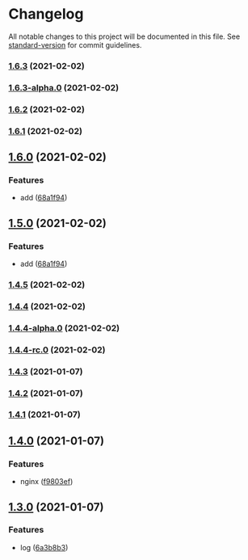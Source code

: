 # Changelog

All notable changes to this project will be documented in this file. See [standard-version](https://github.com/conventional-changelog/standard-version) for commit guidelines.

### [1.6.3](https://github.com/wforguo/study/compare/v1.6.3-alpha.0...v1.6.3) (2021-02-02)

### [1.6.3-alpha.0](https://github.com/wforguo/study/compare/v1.6.2...v1.6.3-alpha.0) (2021-02-02)

### [1.6.2](https://github.com/wforguo/study/compare/v1.6.1...v1.6.2) (2021-02-02)

### [1.6.1](https://github.com/wforguo/study/compare/v1.6.0...v1.6.1) (2021-02-02)

## [1.6.0](https://github.com/wforguo/study/compare/v1.4.5...v1.6.0) (2021-02-02)


### Features

* add ([68a1f94](https://github.com/wforguo/study/commit/68a1f940ef1b9b048602965426967c8d0c58319b))

## [1.5.0](https://github.com/wforguo/study/compare/v1.4.5...v1.5.0) (2021-02-02)


### Features

* add ([68a1f94](https://github.com/wforguo/study/commit/68a1f940ef1b9b048602965426967c8d0c58319b))

### [1.4.5](https://github.com/wforguo/study/compare/v1.4.4...v1.4.5) (2021-02-02)

### [1.4.4](https://github.com/wforguo/study/compare/v1.4.4-alpha.0...v1.4.4) (2021-02-02)

### [1.4.4-alpha.0](https://github.com/wforguo/study/compare/v1.4.4-rc.0...v1.4.4-alpha.0) (2021-02-02)

### [1.4.4-rc.0](https://github.com/wforguo/study/compare/v3.0.0...v1.4.4-rc.0) (2021-02-02)

### [1.4.3](https://github.com/wforguo/study/compare/v1.4.2...v1.4.3) (2021-01-07)

### [1.4.2](https://github.com/wforguo/study/compare/v1.4.1...v1.4.2) (2021-01-07)

### [1.4.1](https://github.com/wforguo/study/compare/v1.4.0...v1.4.1) (2021-01-07)

## [1.4.0](https://github.com/wforguo/study/compare/v1.3.0...v1.4.0) (2021-01-07)


### Features

* nginx ([f9803ef](https://github.com/wforguo/study/commit/f9803efad03cb8b287dec01acdf5ec315847e54f))

## [1.3.0](https://github.com/wforguo/study/compare/v1.2.4...v1.3.0) (2021-01-07)


### Features

* log ([6a3b8b3](https://github.com/wforguo/study/commit/6a3b8b3881e177cfe5758a9a259d640545fe0aa1))
